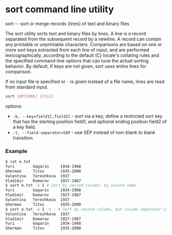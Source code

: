 # sort command line utility

sort -- sort or merge records (lines) of text and binary files

The sort utility sorts text and binary files by lines. A line is a record separated from the subsequent record by a
newline. A record can contain any printable or unprintable characters. Comparisons are based on one or more sort keys
extracted from each line of input, and are performed lexicographically, according to the default (C) locale's collating
rules and the specified command-line options that can tune the actual sorting behavior. By default, if keys are not
given, sort uses entire lines for comparison.

If no input file is specified or `-` is given instead of a file name, lines are read from standard input.

```bash
sort [OPTIONS] [FILE]
```

options:

* `-k, --key=field1[,field2]` - sort via a key; define a restricted sort key that has the starting position field1, and
  optional ending position field2 of a key field.
* `-t, --field-separator=SEP` - use SEP instead of non-blank to blank transition

### Example

```bash
$ cat e.txt
Yuri		Gagarin		1934-1968
Gherman		Titov		1935-2000
Valentina	Tereshkova	1937
Vladimir	Komarov		1927-1967
$ sort e.txt -k 2 # Sort by second column: by second name
Yuri		Gagarin		1934-1968
Vladimir	Komarov		1927-1967
Valentina	Tereshkova	1937
Gherman		Titov		1935-2000
$ sort e.txt -k 2 -t - # Sort by second column, but column separator is "-".
Valentina	Tereshkova	1937
Vladimir	Komarov		1927-1967
Yuri		Gagarin		1934-1968
Gherman		Titov		1935-2000
```
